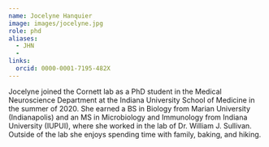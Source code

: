 ```yaml
---
name: Jocelyne Hanquier
image: images/jocelyne.jpg
role: phd
aliases:
  - JHN
  - 
links:
  orcid: 0000-0001-7195-482X
---
```


Jocelyne joined the Cornett lab as a PhD student in the Medical Neuroscience Department at the Indiana University School of Medicine in the summer of 2020. She earned a BS in Biology from Marian University (Indianapolis) and an MS in Microbiology and Immunology from Indiana University (IUPUI), where she worked in the lab of Dr. William J. Sullivan. Outside of the lab she enjoys spending time with family, baking, and hiking. 
